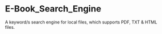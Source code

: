 # E-Book_Search_Engine
A keyword/s search engine for local files, which supports PDF, TXT &amp; HTML files.
